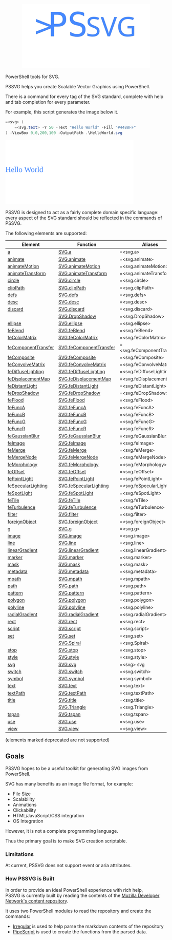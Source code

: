 <div align='center'>
<img src='Assets/PSSVG.svg' />
</div>

PowerShell tools for SVG.

PSSVG helps you create Scalable Vector Graphics using PowerShell.


There is a command for every tag of the SVG standard, complete with help and tab completion for every parameter.


For example, this script generates the image below it.

~~~PowerShell
=<svg> (
    =<svg.text> -Y 50 -Text "Hello World" -Fill "#4488FF"
) -ViewBox 0,0,200,100 -OutputPath .\HelloWorld.svg
~~~
![HelloWorld](HelloWorld.svg)

PSSVG is designed to act as a fairly complete domain specific language:  every aspect of the SVG standard should be reflected in the commands of PSSVG.

The following elements are supported:


|Element                                               |Function                                              |Aliases                         |
|------------------------------------------------------|------------------------------------------------------|--------------------------------|
|[a](SVG.a.md)                                    |[SVG.a](SVG.a.ps1)                                    |=&lt;svg.a&gt;                  |
|[animate](SVG.animate.md)                        |[SVG.animate](SVG.animate.ps1)                        |=&lt;svg.animate&gt;            |
|[animateMotion](SVG.animateMotion.md)            |[SVG.animateMotion](SVG.animateMotion.ps1)            |=&lt;svg.animateMotion&gt;      |
|[animateTransform](SVG.animateTransform.md)      |[SVG.animateTransform](SVG.animateTransform.ps1)      |=&lt;svg.animateTransform&gt;   |
|[circle](SVG.circle.md)                          |[SVG.circle](SVG.circle.ps1)                          |=&lt;svg.circle&gt;             |
|[clipPath](SVG.clipPath.md)                      |[SVG.clipPath](SVG.clipPath.ps1)                      |=&lt;svg.clipPath&gt;           |
|[defs](SVG.defs.md)                              |[SVG.defs](SVG.defs.ps1)                              |=&lt;svg.defs&gt;               |
|[desc](SVG.desc.md)                              |[SVG.desc](SVG.desc.ps1)                              |=&lt;svg.desc&gt;               |
|[discard](SVG.discard.md)                        |[SVG.discard](SVG.discard.ps1)                        |=&lt;svg.discard&gt;            |
|[](docs/SVG.DropShadow.md)                            |[SVG.DropShadow](SVG.DropShadow.ps1)                  |=&lt;svg.DropShadow&gt;         |
|[ellipse](SVG.ellipse.md)                        |[SVG.ellipse](SVG.ellipse.ps1)                        |=&lt;svg.ellipse&gt;            |
|[feBlend](SVG.feBlend.md)                        |[SVG.feBlend](SVG.feBlend.ps1)                        |=&lt;svg.feBlend&gt;            |
|[feColorMatrix](SVG.feColorMatrix.md)            |[SVG.feColorMatrix](SVG.feColorMatrix.ps1)            |=&lt;svg.feColorMatrix&gt;      |
|[feComponentTransfer](SVG.feComponentTransfer.md)|[SVG.feComponentTransfer](SVG.feComponentTransfer.ps1)|=&lt;svg.feComponentTransfer&gt;|
|[feComposite](SVG.feComposite.md)                |[SVG.feComposite](SVG.feComposite.ps1)                |=&lt;svg.feComposite&gt;        |
|[feConvolveMatrix](SVG.feConvolveMatrix.md)      |[SVG.feConvolveMatrix](SVG.feConvolveMatrix.ps1)      |=&lt;svg.feConvolveMatrix&gt;   |
|[feDiffuseLighting](SVG.feDiffuseLighting.md)    |[SVG.feDiffuseLighting](SVG.feDiffuseLighting.ps1)    |=&lt;svg.feDiffuseLighting&gt;  |
|[feDisplacementMap](SVG.feDisplacementMap.md)    |[SVG.feDisplacementMap](SVG.feDisplacementMap.ps1)    |=&lt;svg.feDisplacementMap&gt;  |
|[feDistantLight](SVG.feDistantLight.md)          |[SVG.feDistantLight](SVG.feDistantLight.ps1)          |=&lt;svg.feDistantLight&gt;     |
|[feDropShadow](SVG.feDropShadow.md)              |[SVG.feDropShadow](SVG.feDropShadow.ps1)              |=&lt;svg.feDropShadow&gt;       |
|[feFlood](SVG.feFlood.md)                        |[SVG.feFlood](SVG.feFlood.ps1)                        |=&lt;svg.feFlood&gt;            |
|[feFuncA](SVG.feFuncA.md)                        |[SVG.feFuncA](SVG.feFuncA.ps1)                        |=&lt;svg.feFuncA&gt;            |
|[feFuncB](SVG.feFuncB.md)                        |[SVG.feFuncB](SVG.feFuncB.ps1)                        |=&lt;svg.feFuncB&gt;            |
|[feFuncG](SVG.feFuncG.md)                        |[SVG.feFuncG](SVG.feFuncG.ps1)                        |=&lt;svg.feFuncG&gt;            |
|[feFuncR](SVG.feFuncR.md)                        |[SVG.feFuncR](SVG.feFuncR.ps1)                        |=&lt;svg.feFuncR&gt;            |
|[feGaussianBlur](SVG.feGaussianBlur.md)          |[SVG.feGaussianBlur](SVG.feGaussianBlur.ps1)          |=&lt;svg.feGaussianBlur&gt;     |
|[feImage](SVG.feImage.md)                        |[SVG.feImage](SVG.feImage.ps1)                        |=&lt;svg.feImage&gt;            |
|[feMerge](SVG.feMerge.md)                        |[SVG.feMerge](SVG.feMerge.ps1)                        |=&lt;svg.feMerge&gt;            |
|[feMergeNode](SVG.feMergeNode.md)                |[SVG.feMergeNode](SVG.feMergeNode.ps1)                |=&lt;svg.feMergeNode&gt;        |
|[feMorphology](SVG.feMorphology.md)              |[SVG.feMorphology](SVG.feMorphology.ps1)              |=&lt;svg.feMorphology&gt;       |
|[feOffset](SVG.feOffset.md)                      |[SVG.feOffset](SVG.feOffset.ps1)                      |=&lt;svg.feOffset&gt;           |
|[fePointLight](SVG.fePointLight.md)              |[SVG.fePointLight](SVG.fePointLight.ps1)              |=&lt;svg.fePointLight&gt;       |
|[feSpecularLighting](SVG.feSpecularLighting.md)  |[SVG.feSpecularLighting](SVG.feSpecularLighting.ps1)  |=&lt;svg.feSpecularLighting&gt; |
|[feSpotLight](SVG.feSpotLight.md)                |[SVG.feSpotLight](SVG.feSpotLight.ps1)                |=&lt;svg.feSpotLight&gt;        |
|[feTile](SVG.feTile.md)                          |[SVG.feTile](SVG.feTile.ps1)                          |=&lt;svg.feTile&gt;             |
|[feTurbulence](SVG.feTurbulence.md)              |[SVG.feTurbulence](SVG.feTurbulence.ps1)              |=&lt;svg.feTurbulence&gt;       |
|[filter](SVG.filter.md)                          |[SVG.filter](SVG.filter.ps1)                          |=&lt;svg.filter&gt;             |
|[foreignObject](SVG.foreignObject.md)            |[SVG.foreignObject](SVG.foreignObject.ps1)            |=&lt;svg.foreignObject&gt;      |
|[g](SVG.g.md)                                    |[SVG.g](SVG.g.ps1)                                    |=&lt;svg.g&gt;                  |
|[image](SVG.image.md)                            |[SVG.image](SVG.image.ps1)                            |=&lt;svg.image&gt;              |
|[line](SVG.line.md)                              |[SVG.line](SVG.line.ps1)                              |=&lt;svg.line&gt;               |
|[linearGradient](SVG.linearGradient.md)          |[SVG.linearGradient](SVG.linearGradient.ps1)          |=&lt;svg.linearGradient&gt;     |
|[marker](SVG.marker.md)                          |[SVG.marker](SVG.marker.ps1)                          |=&lt;svg.marker&gt;             |
|[mask](SVG.mask.md)                              |[SVG.mask](SVG.mask.ps1)                              |=&lt;svg.mask&gt;               |
|[metadata](SVG.metadata.md)                      |[SVG.metadata](SVG.metadata.ps1)                      |=&lt;svg.metadata&gt;           |
|[mpath](SVG.mpath.md)                            |[SVG.mpath](SVG.mpath.ps1)                            |=&lt;svg.mpath&gt;              |
|[path](SVG.path.md)                              |[SVG.path](SVG.path.ps1)                              |=&lt;svg.path&gt;               |
|[pattern](SVG.pattern.md)                        |[SVG.pattern](SVG.pattern.ps1)                        |=&lt;svg.pattern&gt;            |
|[polygon](SVG.polygon.md)                        |[SVG.polygon](SVG.polygon.ps1)                        |=&lt;svg.polygon&gt;            |
|[polyline](SVG.polyline.md)                      |[SVG.polyline](SVG.polyline.ps1)                      |=&lt;svg.polyline&gt;           |
|[radialGradient](SVG.radialGradient.md)          |[SVG.radialGradient](SVG.radialGradient.ps1)          |=&lt;svg.radialGradient&gt;     |
|[rect](SVG.rect.md)                              |[SVG.rect](SVG.rect.ps1)                              |=&lt;svg.rect&gt;               |
|[script](SVG.script.md)                          |[SVG.script](SVG.script.ps1)                          |=&lt;svg.script&gt;             |
|[set](SVG.set.md)                                |[SVG.set](SVG.set.ps1)                                |=&lt;svg.set&gt;                |
|[](docs/SVG.Spiral.md)                                |[SVG.Spiral](SVG.Spiral.ps1)                          |=&lt;svg.Spiral&gt;             |
|[stop](SVG.stop.md)                              |[SVG.stop](SVG.stop.ps1)                              |=&lt;svg.stop&gt;               |
|[style](SVG.style.md)                            |[SVG.style](SVG.style.ps1)                            |=&lt;svg.style&gt;              |
|[svg](SVG.svg.md)                                |[SVG.svg](SVG.svg.ps1)                                |=&lt;svg&gt; svg                |
|[switch](SVG.switch.md)                          |[SVG.switch](SVG.switch.ps1)                          |=&lt;svg.switch&gt;             |
|[symbol](SVG.symbol.md)                          |[SVG.symbol](SVG.symbol.ps1)                          |=&lt;svg.symbol&gt;             |
|[text](SVG.text.md)                              |[SVG.text](SVG.text.ps1)                              |=&lt;svg.text&gt;               |
|[textPath](SVG.textPath.md)                      |[SVG.textPath](SVG.textPath.ps1)                      |=&lt;svg.textPath&gt;           |
|[title](SVG.title.md)                            |[SVG.title](SVG.title.ps1)                            |=&lt;svg.title&gt;              |
|[](docs/SVG.Triangle.md)                              |[SVG.Triangle](SVG.Triangle.ps1)                      |=&lt;svg.Triangle&gt;           |
|[tspan](SVG.tspan.md)                            |[SVG.tspan](SVG.tspan.ps1)                            |=&lt;svg.tspan&gt;              |
|[use](SVG.use.md)                                |[SVG.use](SVG.use.ps1)                                |=&lt;svg.use&gt;                |
|[view](SVG.view.md)                              |[SVG.view](SVG.view.ps1)                              |=&lt;svg.view&gt;               |



(elements marked deprecated are not supported)

## Goals

PSSVG hopes to be a useful toolkit for generating SVG images from PowerShell.

SVG has many benefits as an image file format, for example:
* File Size
* Scalability
* Animations
* Clickability
* HTML/JavaScript/CSS integration
* OS Integration

However, it is not a complete programming language.

Thus the primary goal is to make SVG creation scriptable.

### Limitations 

At current, PSSVG does not support event or aria attributes.

### How PSSVG is Built

In order to provide an ideal PowerShell experience with rich help,  
PSSVG is currently built by reading the contents of the [Mozilla Developer Network's content repository](https://github.com/mdn/content).

It uses two PowerShell modules to read the repository and create the commands:

* [Irregular](https://github.com/StartAutomating/Irregular) is used to help parse the markdown contents of the repository
* [PipeScript](https://github.com/StartAutomating/PipeScript) is used to create the functions from the parsed data.






